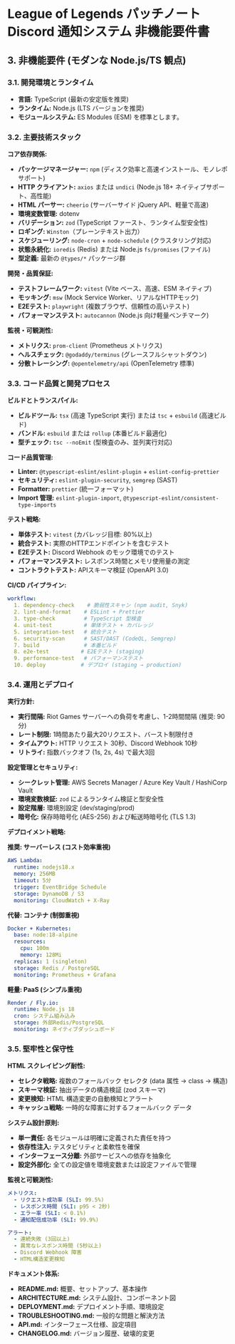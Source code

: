 # League of Legends パッチノート Discord 通知システム 非機能要件書

## 3. 非機能要件 (モダンな Node.js/TS 観点)

### 3.1. 開発環境とランタイム

  * **言語:** TypeScript (最新の安定版を推奨)
  * **ランタイム:** Node.js (LTS バージョンを推奨)
  * **モジュールシステム:** ES Modules (ESM) を標準とします。

### 3.2. 主要技術スタック

**コア依存関係:**
  * **パッケージマネージャー:** `npm` (ディスク効率と高速インストール、モノレポサポート)
  * **HTTP クライアント:** `axios` または `undici` (Node.js 18+ ネイティブサポート、高性能)
  * **HTML パーサー:** `cheerio` (サーバーサイド jQuery API、軽量で高速)
  * **環境変数管理:** dotenv
  * **バリデーション:** `zod` (TypeScript ファースト、ランタイム型安全性)
  * **ロギング:** `Winston`（プレーンテキスト出力）
  * **スケジューリング:** `node-cron` + `node-schedule` (クラスタリング対応)
  * **状態永続化:** `ioredis` (Redis) または Node.js `fs/promises` (ファイル)
  * **型定義:** 最新の `@types/*` パッケージ群

**開発・品質保証:**
  * **テストフレームワーク:** `vitest` (Vite ベース、高速、ESM ネイティブ)
  * **モッキング:** `msw` (Mock Service Worker、リアルなHTTPモック)
  * **E2Eテスト:** `playwright` (複数ブラウザ、信頼性の高いテスト)
  * **パフォーマンステスト:** `autocannon` (Node.js 向け軽量ベンチマーク)

**監視・可観測性:**
  * **メトリクス:** `prom-client` (Prometheus メトリクス)
  * **ヘルスチェック:** `@godaddy/terminus` (グレースフルシャットダウン)
  * **分散トレーシング:** `@opentelemetry/api` (OpenTelemetry 標準)

### 3.3. コード品質と開発プロセス

**ビルドとトランスパイル:**
  * **ビルドツール:** `tsx` (高速 TypeScript 実行) または `tsc` + `esbuild` (高速ビルド)
  * **バンドル:** `esbuild` または `rollup` (本番ビルド最適化)
  * **型チェック:** `tsc --noEmit` (型検査のみ、並列実行対応)

**コード品質管理:**
  * **Linter:** `@typescript-eslint/eslint-plugin` + `eslint-config-prettier`
  * **セキュリティ:** `eslint-plugin-security`, `semgrep` (SAST)
  * **Formatter:** `prettier` (統一フォーマット)
  * **Import 管理:** `eslint-plugin-import`, `@typescript-eslint/consistent-type-imports`

**テスト戦略:**
  * **単体テスト:** `vitest` (カバレッジ目標: 80%以上)
  * **統合テスト:** 実際のHTTPエンドポイントを含むテスト
  * **E2Eテスト:** Discord Webhook のモック環境でのテスト
  * **パフォーマンステスト:** レスポンス時間とメモリ使用量の測定
  * **コントラクトテスト:** APIスキーマ検証 (OpenAPI 3.0)

**CI/CD パイプライン:**
```yaml
workflow:
  1. dependency-check    # 脆弱性スキャン (npm audit, Snyk)
  2. lint-and-format    # ESLint + Prettier
  3. type-check         # TypeScript 型検査
  4. unit-test          # 単体テスト + カバレッジ
  5. integration-test   # 統合テスト
  6. security-scan      # SAST/DAST (CodeQL, Semgrep)
  7. build              # 本番ビルド
  8. e2e-test          # E2Eテスト (staging)
  9. performance-test   # パフォーマンステスト
  10. deploy           # デプロイ (staging → production)
```

### 3.4. 運用とデプロイ

**実行方針:**
  * **実行間隔:** Riot Games サーバーへの負荷を考慮し、1-2時間間隔 (推奨: 90分)
  * **レート制限:** 1時間あたり最大20リクエスト、バースト制限付き
  * **タイムアウト:** HTTP リクエスト 30秒、Discord Webhook 10秒
  * **リトライ:** 指数バックオフ (1s, 2s, 4s) で最大3回

**設定管理とセキュリティ:**
  * **シークレット管理:** AWS Secrets Manager / Azure Key Vault / HashiCorp Vault
  * **環境変数検証:** `zod` によるランタイム検証と型安全性
  * **設定階層:** 環境別設定 (dev/staging/prod)
  * **暗号化:** 保存時暗号化 (AES-256) および転送時暗号化 (TLS 1.3)

**デプロイメント戦略:**

**推奨: サーバーレス (コスト効率重視)**
```yaml
AWS Lambda:
  runtime: nodejs18.x
  memory: 256MB
  timeout: 5分
  trigger: EventBridge Schedule
  storage: DynamoDB / S3
  monitoring: CloudWatch + X-Ray
```

**代替: コンテナ (制御重視)**
```yaml
Docker + Kubernetes:
  base: node:18-alpine
  resources:
    cpu: 100m
    memory: 128Mi
  replicas: 1 (singleton)
  storage: Redis / PostgreSQL
  monitoring: Prometheus + Grafana
```

**軽量: PaaS (シンプル重視)**
```yaml
Render / Fly.io:
  runtime: Node.js 18
  cron: システム組み込み
  storage: 外部Redis/PostgreSQL
  monitoring: ネイティブダッシュボード
```

### 3.5. 堅牢性と保守性

**HTML スクレイピング耐性:**
  * **セレクタ戦略:** 複数のフォールバック セレクタ (data 属性 → class → 構造)
  * **スキーマ検証:** 抽出データの構造検証 (zod スキーマ)
  * **変更検知:** HTML 構造変更の自動検知とアラート
  * **キャッシュ戦略:** 一時的な障害に対するフォールバック データ

**システム設計原則:**
  * **単一責任:** 各モジュールは明確に定義された責任を持つ
  * **依存性注入:** テスタビリティと柔軟性を確保
  * **インターフェース分離:** 外部サービスへの依存を抽象化
  * **設定外部化:** 全ての設定値を環境変数または設定ファイルで管理

**監視と可観測性:**
```yaml
メトリクス:
  - リクエスト成功率 (SLI: 99.5%)
  - レスポンス時間 (SLI: p95 < 2秒)
  - エラー率 (SLI: < 0.1%)
  - 通知配信成功率 (SLI: 99.9%)

アラート:
  - 連続失敗 (3回以上)
  - 異常なレスポンス時間 (5秒以上)
  - Discord Webhook 障害
  - HTML構造変更検知
```

**ドキュメント体系:**
  * **README.md:** 概要、セットアップ、基本操作
  * **ARCHITECTURE.md:** システム設計、コンポーネント図
  * **DEPLOYMENT.md:** デプロイメント手順、環境設定
  * **TROUBLESHOOTING.md:** 一般的な問題と解決方法
  * **API.md:** インターフェース仕様、設定項目
  * **CHANGELOG.md:** バージョン履歴、破壊的変更